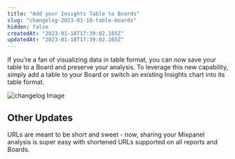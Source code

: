 ```yaml
---
title: "Add your Insights Table to Boards"
slug: "changelog-2023-01-18-table-boards"
hidden: false
createdAt: "2023-01-18T17:39:02.165Z"
updatedAt: "2023-01-18T17:39:02.165Z"
---
```


If you’re a fan of visualizing data in table format, you can now save your table to a Board and preserve your analysis. To leverage this new capability, simply add a table to your Board or switch an existing Insights chart into its table format.

![changelog Image](https://raw.githubusercontent.com/mixpanel/docs/main/media/changelog/changelog-2023-01-18-table-boards1.png)

## Other Updates

URLs are meant to be short and sweet - now, sharing your Mixpanel analysis is super easy with shortened URLs supported on all reports and Boards. 

